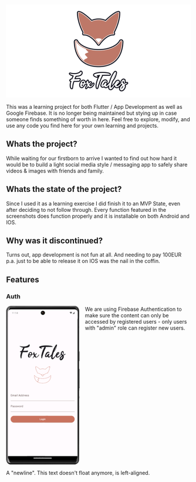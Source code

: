 ![feature.png](assets/readme/feature.png)

This was a learning project for both Flutter / App Development as well as Google Firebase.
It is no longer being maintained but stying up in case someone finds something of worth in here.
Feel free to explore, modify, and use any code you find here for your own learning and projects.

## Whats the project?

While waiting for our firstborn to arrive I wanted to find out how hard it would be to build a
light social media style / messaging app to safely share videos & images with friends and family.

## Whats the state of the project?

Since I used it as a learning exercise I did finish it to an MVP State, even after deciding to not follow through.
Every function featured in the screenshots does function properly and it is installable on both Android and IOS.

## Why was it discontinued?

Turns out, app development is not fun at all.
And needing to pay 100EUR p.a. just to be able to release it on IOS was the nail in the coffin.

## Features
### Auth

<img src="assets/readme/auth.png" align="left" width="200px" style="margin-right: 15px;"/>
We are using Firebase Authentication to make sure the content can only be accessed by registered users -
only users with "admin" role can register new users.
<br clear="left"/>

A "newline". This text doesn't float anymore, is left-aligned.
